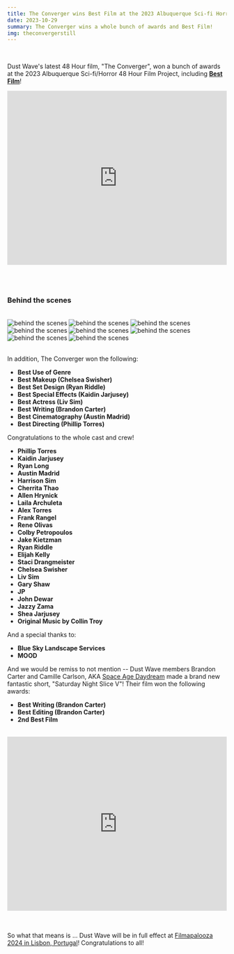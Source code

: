 ```yaml
---
title: The Converger wins Best Film at the 2023 Albuquerque Sci-fi Horror 48 Hour Film Project!
date: 2023-10-29
summary: The Converger wins a whole bunch of awards and Best Film!
img: theconvergerstill
---
```

</br>

Dust Wave's latest 48 Hour film, "The Converger", won a bunch of awards at the 2023 Albuquerque Sci-fi/Horror 48 Hour Film Project, including [**Best Film**](https://www.48hourfilm.com/albuquerque/scifi_horror)!

<iframe width="100%" height="400vh" src="https://www.youtube.com/embed/84wtd10Muvg?si=FkLKfbinq4FIuQK5" title="YouTube video player" frameborder="0" allow="accelerometer; autoplay; clipboard-write; encrypted-media; gyroscope; picture-in-picture; web-share" allowfullscreen></iframe>

</br></br>

### Behind the scenes

</br>

<div class="row g-2">
  <div class="col-lg-6 col-md-12 mb-6 mb-lg-0">
  	<img src="/img/the_converger/behind_the_scenes8.jpg" class="w-100 shadow-1-strong rounded mb-2" alt="behind the scenes">
	<img src="/img/the_converger/behind_the_scenes6.jpg" class="w-100 shadow-1-strong rounded mb-2" alt="behind the scenes">
  	<img src="/img/the_converger/behind_the_scenes1.png" class="w-100 shadow-1-strong rounded mb-2" alt="behind the scenes">
  </div>
  <div class="col-lg-6 mb-6 mb-lg-0">
	<img src="/img/the_converger/behind_the_scenes4.jpg" class="w-100 shadow-1-strong rounded mb-2" alt="behind the scenes">
	<img src="/img/the_converger/behind_the_scenes2.jpg" class="w-100 shadow-1-strong rounded mb-2" alt="behind the scenes">
  	<img src="/img/the_converger/behind_the_scenes3.jpg" class="w-100 shadow-1-strong rounded mb-2" alt="behind the scenes">
  	<img src="/img/the_converger/behind_the_scenes5.jpg" class="w-100 shadow-1-strong rounded mb-2" alt="behind the scenes">
	<img src="/img/the_converger/behind_the_scenes7.jpg" class="w-100 shadow-1-strong rounded mb-2" alt="behind the scenes">
  </div>
</div>

</br>

In addition, The Converger won the following:

* **Best Use of Genre**
* **Best Makeup (Chelsea Swisher)**
* **Best Set Design (Ryan Riddle)**
* **Best Special Effects (Kaidin Jarjusey)**
* **Best Actress (Liv Sim)**
* **Best Writing (Brandon Carter)**
* **Best Cinematography (Austin Madrid)**
* **Best Directing (Phillip Torres)**

Congratulations to the whole cast and crew!

* **Phillip Torres**
* **Kaidin Jarjusey**
* **Ryan Long**
* **Austin Madrid**
* **Harrison Sim**
* **Cherrita Thao**
* **Allen Hrynick**
* **Laila Archuleta**
* **Alex Torres**
* **Frank Rangel**
* **Rene Olivas**
* **Colby Petropoulos**
* **Jake Kietzman**
* **Ryan Riddle**
* **Elijah Kelly**
* **Staci Drangmeister**
* **Chelsea Swisher**
* **Liv Sim**
* **Gary Shaw**
* **JP**
* **John Dewar**
* **Jazzy Zama**
* **Shea Jarjusey**
* **Original Music by Collin Troy**

And a special thanks to:

* **Blue Sky Landscape Services**
* **MOOD**

And we would be remiss to not mention -- Dust Wave members Brandon Carter and Camille Carlson, AKA [Space Age Daydream](https://www.instagram.com/spaceagedaydreamfilms/) made a brand new fantastic short, "Saturday Night Slice V"! Their film won the following awards:

* **Best Writing (Brandon Carter)**
* **Best Editing (Brandon Carter)**
* **2nd Best Film**
</br></br>

<iframe width="100%" height="400vh" src="https://www.youtube.com/embed/Hiq9ThL6icE?si=5dYnepSPYolWsc69" title="YouTube video player" frameborder="0" allow="accelerometer; autoplay; clipboard-write; encrypted-media; gyroscope; picture-in-picture; web-share" allowfullscreen></iframe>

</br></br>
So what that means is ... Dust Wave will be in full effect at [Filmapalooza 2024 in Lisbon, Portugal](https://48hourfilmproj.zohobackstage.com/48HFPFilmapalooza2024Lisbon)! Congratulations to all!